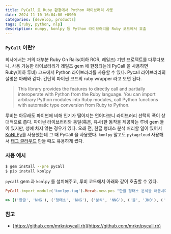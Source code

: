 ```yaml
---
title: PyCall 로 Ruby 환경에서 Python 라이브러리 사용
date: 2024-11-10 16:04:00 +0900
categories: [develop, products]
tags: [ruby, python, nlp]
description: numpy, konlpy 등 Python 라이브러리를 Ruby 코드에서 호출
---
```


### `PyCall` 이란?

회사에서는 거의 대부분 Ruby On Rails(이하 ROR, 레일즈) 기반 프로젝트를 다루다보니, 사용 가능한 라이브러리가 레일즈 gem 에 한정되는데 PyCall 을 사용하면 Ruby(이하 루비) 코드에서 Python 라이브러리를 사용할 수 있다. Pycall 라이브러리의 설명은 아래와 같다. 간단히 파이썬 코드의 ruby wrapper 라고 보면 된다.

> This library provides the features to directly call and partially interoperate with Python from the Ruby language. You can import arbitrary Python modules into Ruby modules, call Python functions with automatic type conversion from Ruby to Python.

루비는 아무래도 파이썬에 비해 인기가 떨어지는 언어다보니 라이브러리 선택의 폭이 상대적으로 좁다. 파이썬 라이브러리와 동일(혹은, 유사)한 동작을 제공하는 루비 gem 들이 있지만, 성에 차지 않는 경우가 있다. 오래 전, 한글 형태소 분석 처리할 일이 있어서 [KoNLPy](https://konlpy.org/ko/latest/)를 사용했는데 그 때 PyCall 을 사용했다. `konlpy` 말고도 `pytagcloud` 사용해서 [태그 클라우드](https://ko.wikipedia.org/wiki/%ED%83%9C%EA%B7%B8_%ED%81%B4%EB%9D%BC%EC%9A%B0%EB%93%9C) 만들 때도 유용하게 썼다.

### 사용 예시

```bash
$ gem install --pre pycall
$ pip install konlpy
```

`pycall` gem 과 `konlpy` 를 설치해주고, 루비 코드에서 아래와 같이 호출할 수 있다.

```ruby
PyCall.import_module('konlpy.tag').Mecab.new.pos "한글 형태소 분석을 해봅시다."

=> [('한글', 'NNG'), ('형태소', 'NNG'), ('분석', 'NNG'), ('을', 'JKO'), ('해', 'VV+EC'), ('봅시다', 'VX+EF'), ('.', 'SF')]
```

### 참고
- [https://github.com/mrkn/pycall.rb](https://github.com/mrkn/pycall.rb)
